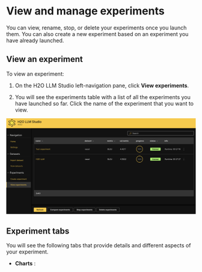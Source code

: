 # View and manage experiments

You can view, rename, stop, or delete your experiments once you launch them. You can also create a new experiment based on an experiment you have already launched.

## View an experiment

To view an experiment:

1. On the H2O LLM Studio left-navigation pane, click **View experiments**.

2. You will see the experiments table with a list of all the experiments you have launched so far. Click the name of the experiment that you want to view.

 ![view-experiments](view-experiments.png)

## Experiment tabs

You will see the following tabs that provide details and different aspects of your experiment.

- **Charts** :




